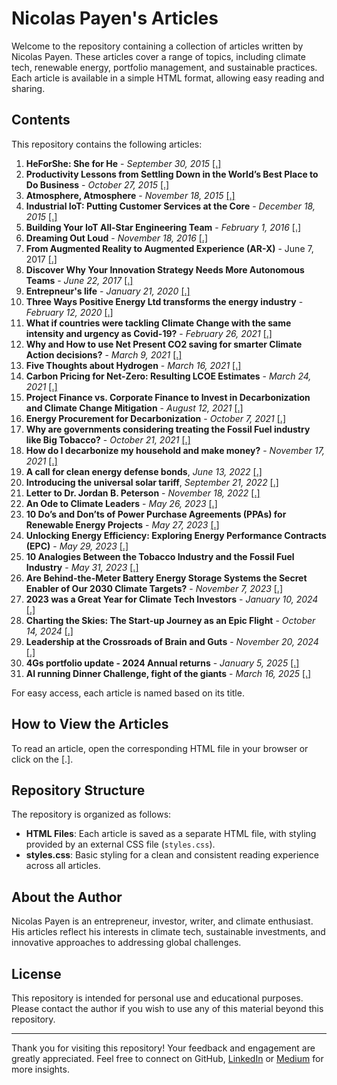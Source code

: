 # Nicolas Payen's Articles

Welcome to the repository containing a collection of articles written by Nicolas Payen. These articles cover a range of topics, including climate tech, renewable energy, portfolio management, and sustainable practices. Each article is available in a simple HTML format, allowing easy reading and sharing.

## Contents

This repository contains the following articles:

1. **HeForShe: She for He** - *September 30, 2015* [[.]](https://nicolaspayen1978.github.io/Articles/01_HeforSheSheforHe/Article01.html)
2. **Productivity Lessons from Settling Down in the World’s Best Place to Do Business** - *October 27, 2015* [[.]](https://nicolaspayen1978.github.io/Articles/03_ProductivityLessonsSingapore/Article03.html)
3. **Atmosphere, Atmosphere** - *November 18, 2015* [[.]](https://nicolaspayen1978.github.io/Articles/02_AtmosphereAtmosphere/Article02.html)
4. **Industrial IoT: Putting Customer Services at the Core** - *December 18, 2015* [[.]](https://nicolaspayen1978.github.io/Articles/04_IndustrialIoT/Article04.html)
5. **Building Your IoT All-Star Engineering Team** - *February 1, 2016* [[.]](https://nicolaspayen1978.github.io/Articles/05_BuildingIoTteam/Article05.html)
6. **Dreaming Out Loud** - *November 18, 2016* [[.]](https://nicolaspayen1978.github.io/Articles/06_DreamingOutLoud/Article06.html)
7. **From Augmented Reality to Augmented Experience (AR-X)** - June 7, 2017 [[.]](https://nicolaspayen1978.github.io/Articles/07_AR-X/Article07.html)
8. **Discover Why Your Innovation Strategy Needs More Autonomous Teams** - *June 22, 2017* [[.]](https://nicolaspayen1978.github.io/Articles/08_InnovationStrategy/Article08.html)
9. **Entrepneur's life** - *January 21, 2020* [[.]](https://nicolaspayen1978.github.io/Articles/09_EntrepreneursLife/Article09.html)
10. **Three Ways Positive Energy Ltd transforms the energy industry** - *February 12, 2020* [[.]](https://nicolaspayen1978.github.io/Articles/10_ThreeWaysPELtransformsEnergyIndustry/Article10.html)
11. **What if countries were tackling Climate Change with the same intensity and urgency as Covid-19?** - *February 26, 2021* [[.]](https://nicolaspayen1978.github.io/Articles/11_TaklingClimateChangeLikeCovid/Article11.html)
12. **Why and How to use Net Present CO2 saving for smarter Climate Action decisions?** - *March 9, 2021* [[.]](https://nicolaspayen1978.github.io/Articles/12_NetPresentCarbonSavings/Article12.html)
13. **Five Thoughts about Hydrogen** - *March 16, 2021* [[.]](https://nicolaspayen1978.github.io/Articles/13_FiveThoughtsaboutHydrogen/Article13.html)
14. **Carbon Pricing for Net-Zero: Resulting LCOE Estimates** - *March 24, 2021* [[.]](https://nicolaspayen1978.github.io/Articles/14_CarbonPricingforNetZero/Article14.html)
15. **Project Finance vs. Corporate Finance to Invest in Decarbonization and Climate Change Mitigation** - *August 12, 2021* [[.]](https://nicolaspayen1978.github.io/Articles/15_ProjectFinance_vsCorporateFinance/Article15.html)
16. **Energy Procurement for Decarbonization** - *October 7, 2021* [[.]](https://nicolaspayen1978.github.io/Articles/16_EnergyProcurement_forDecarbonization/Article16.html)
17. **Why are governments considering treating the Fossil Fuel industry like Big Tobacco?** - *October 21, 2021* [[.]](https://nicolaspayen1978.github.io/Articles/17_FossilFuelTobacco/Article17.html)
18. **How do I decarbonize my household and make money?** - *November 17, 2021* [[.]](https://nicolaspayen1978.github.io/Articles/18_HomeDecarbonization/Article18.html)
19. **A call for clean energy defense bonds**, *June 13, 2022* [[.]](https://nicolaspayen1978.github.io/Articles/19_ACallForCleanEnergyDefenseBonds/Article19.html)
20. **Introducing the universal solar tariff**, *September 21, 2022* [[.]](https://nicolaspayen1978.github.io/Articles/20_UniversalSolarTariff/Article20.html)
21. **Letter to Dr. Jordan B. Peterson** - *November 18, 2022* [[.]](https://nicolaspayen1978.github.io/Articles/21_LetterToJordanPeterson/Article21.html)
22. **An Ode to Climate Leaders** - *May 26, 2023* [[.]](https://nicolaspayen1978.github.io/Articles/22_AnOdeToClimateLeaders/Article22.html)
23. **10 Do’s and Don’ts of Power Purchase Agreements (PPAs) for Renewable Energy Projects** - *May 27, 2023* [[.]](https://nicolaspayen1978.github.io/Articles/23_PPA_Do_Dont/Article23.html)
24. **Unlocking Energy Efficiency: Exploring Energy Performance Contracts (EPC)** - *May 29, 2023* [[.]](https://nicolaspayen1978.github.io/Articles/24_Unlocking_EE_EPC/Article24.html)
25. **10 Analogies Between the Tobacco Industry and the Fossil Fuel Industry** - *May 31, 2023* [[.]](https://nicolaspayen1978.github.io/Articles/25_TenAnalogiesTabaccoFossilFuel/Article25.html)
26. **Are Behind-the-Meter Battery Energy Storage Systems the Secret Enabler of Our 2030 Climate Targets?** - *November 7, 2023* [[.]](https://nicolaspayen1978.github.io/Articles/26_BehindTheMeterStorage/Article26.html)
27. **2023 was a Great Year for Climate Tech Investors** - *January 10, 2024* [[.]](https://nicolaspayen1978.github.io/Articles/27_4Gs2023YE/Article27.html)
28. **Charting the Skies: The Start-up Journey as an Epic Flight** - *October 14, 2024* [[.]](https://nicolaspayen1978.github.io/Articles/28_ChartingTheSky/Article28.html)
29. **Leadership at the Crossroads of Brain and Guts** - *November 20, 2024* [[.]](https://nicolaspayen1978.github.io/Articles/29_BrainGuts/Article29.html)
30. **4Gs portfolio update - 2024 Annual returns** - *January 5, 2025* [[.]](https://nicolaspayen1978.github.io/Articles/30_4Gs_2024_YE/Article30.html)
31. **AI running Dinner Challenge, fight of the giants** - *March 16, 2025* [[.]](https://nicolaspayen1978.github.io/Articles/31_AI_running_dinner_challenge/Article31.html)

For easy access, each article is named based on its title.

## How to View the Articles

To read an article, open the corresponding HTML file in your browser or click on the [.].

## Repository Structure

The repository is organized as follows:

- **HTML Files**: Each article is saved as a separate HTML file, with styling provided by an external CSS file (`styles.css`).
- **styles.css**: Basic styling for a clean and consistent reading experience across all articles.

## About the Author

Nicolas Payen is an entrepreneur, investor, writer, and climate enthusiast. His articles reflect his interests in climate tech, sustainable investments, and innovative approaches to addressing global challenges.

## License

This repository is intended for personal use and educational purposes. Please contact the author if you wish to use any of this material beyond this repository.

---

Thank you for visiting this repository! 
Your feedback and engagement are greatly appreciated. 
Feel free to connect on GitHub, [LinkedIn](https://www.linkedin.com/in/nicolaspayen) or [Medium](https://medium.com/@nicolas-payen) for more insights.
